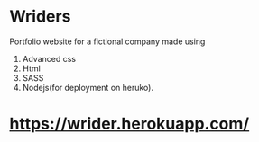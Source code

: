 # Wriders

Portfolio website for a fictional company made using

1. Advanced css
2. Html
3. SASS
4. Nodejs(for deployment on heruko).

# https://wrider.herokuapp.com/
